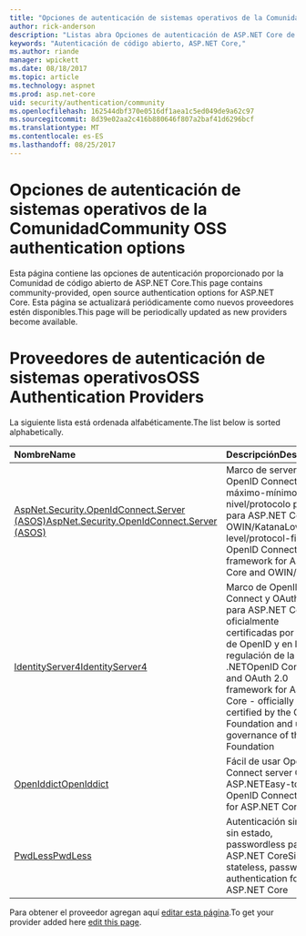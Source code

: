 ```yaml
---
title: "Opciones de autenticación de sistemas operativos de la Comunidad"
author: rick-anderson
description: "Listas abra Opciones de autenticación de ASP.NET Core de código fuente."
keywords: "Autenticación de código abierto, ASP.NET Core,"
ms.author: riande
manager: wpickett
ms.date: 08/18/2017
ms.topic: article
ms.technology: aspnet
ms.prod: asp.net-core
uid: security/authentication/community
ms.openlocfilehash: 162544dbf370e0516df1aea1c5ed049de9a62c97
ms.sourcegitcommit: 8d39e02aa2c416b880646f807a2baf41d6296bcf
ms.translationtype: MT
ms.contentlocale: es-ES
ms.lasthandoff: 08/25/2017
---
```

# <a name="community-oss-authentication-options"></a><span data-ttu-id="f1a2b-104">Opciones de autenticación de sistemas operativos de la Comunidad</span><span class="sxs-lookup"><span data-stu-id="f1a2b-104">Community OSS authentication options</span></span>

<span data-ttu-id="f1a2b-105">Esta página contiene las opciones de autenticación proporcionado por la Comunidad de código abierto de ASP.NET Core.</span><span class="sxs-lookup"><span data-stu-id="f1a2b-105">This page contains community-provided, open source authentication options for ASP.NET Core.</span></span> <span data-ttu-id="f1a2b-106">Esta página se actualizará periódicamente como nuevos proveedores estén disponibles.</span><span class="sxs-lookup"><span data-stu-id="f1a2b-106">This page will be periodically updated as new providers become available.</span></span>

# <a name="oss-authentication-providers"></a><span data-ttu-id="f1a2b-107">Proveedores de autenticación de sistemas operativos</span><span class="sxs-lookup"><span data-stu-id="f1a2b-107">OSS Authentication Providers</span></span>

<span data-ttu-id="f1a2b-108">La siguiente lista está ordenada alfabéticamente.</span><span class="sxs-lookup"><span data-stu-id="f1a2b-108">The list below is sorted alphabetically.</span></span>

| <span data-ttu-id="f1a2b-109">Nombre</span><span class="sxs-lookup"><span data-stu-id="f1a2b-109">Name</span></span> | <span data-ttu-id="f1a2b-110">Descripción</span><span class="sxs-lookup"><span data-stu-id="f1a2b-110">Description</span></span> |
|:--------------|:------------------|
| [<span data-ttu-id="f1a2b-111">AspNet.Security.OpenIdConnect.Server (ASOS)</span><span class="sxs-lookup"><span data-stu-id="f1a2b-111">AspNet.Security.OpenIdConnect.Server (ASOS)</span></span>](https://github.com/aspnet-contrib/AspNet.Security.OpenIdConnect.Server) | <span data-ttu-id="f1a2b-112">Marco de server OpenID Connect de máximo-mínimo-nivel/protocolo primero para ASP.NET Core y OWIN/Katana</span><span class="sxs-lookup"><span data-stu-id="f1a2b-112">Low-level/protocol-first OpenID Connect server framework for ASP.NET Core and OWIN/Katana</span></span> |
| [<span data-ttu-id="f1a2b-113">IdentityServer4</span><span class="sxs-lookup"><span data-stu-id="f1a2b-113">IdentityServer4</span></span>](https://identityserver.io/) | <span data-ttu-id="f1a2b-114">Marco de OpenID Connect y OAuth 2.0 para ASP.NET Core - oficialmente certificadas por la base de OpenID y en la regulación de la base de .NET</span><span class="sxs-lookup"><span data-stu-id="f1a2b-114">OpenID Connect and OAuth 2.0 framework for ASP.NET Core - officially certified by the OpenID Foundation and under governance of the .NET Foundation</span></span> |
| [<span data-ttu-id="f1a2b-115">OpenIddict</span><span class="sxs-lookup"><span data-stu-id="f1a2b-115">OpenIddict</span></span>](https://github.com/openiddict/openiddict-core) | <span data-ttu-id="f1a2b-116">Fácil de usar OpenID Connect server Core de ASP.NET</span><span class="sxs-lookup"><span data-stu-id="f1a2b-116">Easy-to-use OpenID Connect server for ASP.NET Core</span></span>  |
| [<span data-ttu-id="f1a2b-117">PwdLess</span><span class="sxs-lookup"><span data-stu-id="f1a2b-117">PwdLess</span></span>](https://github.com/pwdless/pwdless) | <span data-ttu-id="f1a2b-118">Autenticación simple, sin estado, passwordless para ASP.NET Core</span><span class="sxs-lookup"><span data-stu-id="f1a2b-118">Simple, stateless, passwordless authentication for ASP.NET Core</span></span>  |

<span data-ttu-id="f1a2b-119">Para obtener el proveedor agregan aquí [editar esta página](https://github.com/aspnet/Docs/edit/master/aspnetcore/security/authentication/community.md).</span><span class="sxs-lookup"><span data-stu-id="f1a2b-119">To get your provider added here [edit this page](https://github.com/aspnet/Docs/edit/master/aspnetcore/security/authentication/community.md).</span></span>
